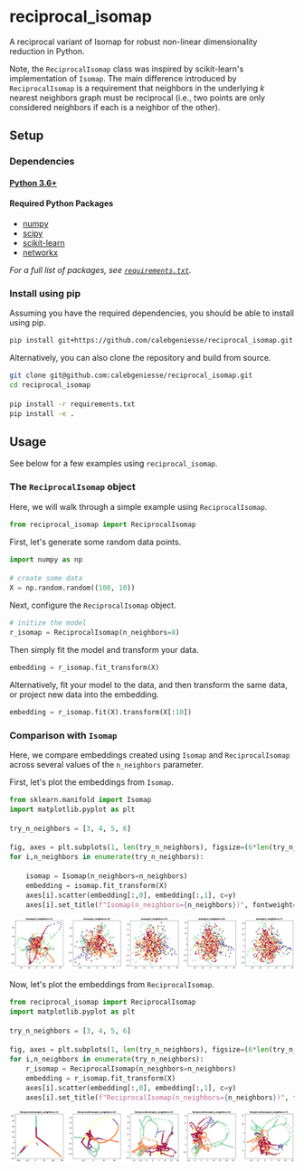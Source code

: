 # reciprocal_isomap
A reciprocal variant of Isomap for robust non-linear dimensionality reduction in Python. 

Note, the `ReciprocalIsomap` class was inspired by scikit-learn's implementation of `Isomap`. The main difference introduced by `ReciprocalIsomap` is a requirement that neighbors in the underlying *k* nearest neighbors graph must be reciprocal (i.e., two points are only considered neighbors if each is a neighbor of the other).





## Setup

### Dependencies

#### [Python 3.6+](https://www.python.org/)

#### Required Python Packages
* [numpy](https://www.numpy.org)
* [scipy](https://www.scipy.org/)
* [scikit-learn](https://scikit-learn.org)
* [networkx](https://networkx.github.io)


_For a full list of packages, see [`requirements.txt`](https://github.com/calebgeniesse/reciprocal_isomap/blob/master/requirements.txt)._


### Install using pip

Assuming you have the required dependencies, you should be able to install using pip.
```bash
pip install git+https://github.com/calebgeniesse/reciprocal_isomap.git
```

Alternatively, you can also clone the repository and build from source. 
```bash
git clone git@github.com:calebgeniesse/reciprocal_isomap.git
cd reciprocal_isomap

pip install -r requirements.txt
pip install -e .
```






## Usage

See below for a few examples using `reciprocal_isomap`. 


### The `ReciprocalIsomap` object


Here, we will walk through a simple example using `ReciprocalIsomap`.

```python
from reciprocal_isomap import ReciprocalIsomap
```

First, let's generate some random data points.
```python
import numpy as np 

# create some data
X = np.random.random((100, 10))
```

Next, configure the `ReciprocalIsomap` object.
```python
# initize the model
r_isomap = ReciprocalIsomap(n_neighbors=8)
```

Then simply fit the model and transform your data.
```python
embedding = r_isomap.fit_transform(X)
```

Alternatively, fit your model to the data, and then transform the same data, or project new data into the embedding. 

```python
embedding = r_isomap.fit(X).transform(X[:10])
```



### Comparison with `Isomap`

Here, we compare embeddings created using `Isomap` and `ReciprocalIsomap` across several values of the `n_neighbors` parameter.

First, let's plot the embeddings from `Isomap`.

```python
from sklearn.manifold import Isomap
import matplotlib.pyplot as plt

try_n_neighbors = [3, 4, 5, 6]

fig, axes = plt.subplots(1, len(try_n_neighbors), figsize=(6*len(try_n_neighbors), 5))
for i,n_neighbors in enumerate(try_n_neighbors):
    
    isomap = Isomap(n_neighbors=n_neighbors)
    embedding = isomap.fit_transform(X)
    axes[i].scatter(embedding[:,0], embedding[:,1], c=y)
    axes[i].set_title(f"Isomap(n_neighbors={n_neighbors})", fontweight='bold') 
```

<p align="center">
<a href="https://github.com/calebgeniesse/reciprocal_isomap/">
<img src="https://raw.githubusercontent.com/calebgeniesse/reciprocal_isomap/master/examples/isomap_cme_subject_7.png">
</a>
</p>



Now, let's plot the embeddings from `ReciprocalIsomap`.

```python
from reciprocal_isomap import ReciprocalIsomap
import matplotlib.pyplot as plt

try_n_neighbors = [3, 4, 5, 6]

fig, axes = plt.subplots(1, len(try_n_neighbors), figsize=(6*len(try_n_neighbors), 5))
for i,n_neighbors in enumerate(try_n_neighbors):
    r_isomap = ReciprocalIsomap(n_neighbors=n_neighbors)
    embedding = r_isomap.fit_transform(X)
    axes[i].scatter(embedding[:,0], embedding[:,1], c=y)
    axes[i].set_title(f"ReciprocalIsomap(n_neighbors={n_neighbors})", fontweight='bold')
```

<p align="center">
<a href="https://github.com/calebgeniesse/reciprocal_isomap/">
<img src="https://raw.githubusercontent.com/calebgeniesse/reciprocal_isomap/master/examples/r_isomap_cme_subject_7.png">
</a>
</p>

